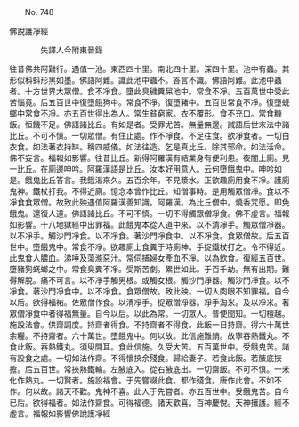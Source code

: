 ﻿　　No. 748

佛說護凈經

　　　　失譯人今附東晉錄


往昔佛共阿難行。遇值一池。東西四十里。南北四十里。深四十里。池中有蟲。其形似科蚪形黑如墨。佛語阿難。識此池中蟲不。答言不識。佛語阿難。此池中蟲者。十方世界大眾僧。食不凈食。墮此臭穢糞屎池中。常食不凈。五百萬世中受此苦惱竟。后五百世中復墮餓狗中。常食不凈。復墮豬中。五百世常食不凈。復墮蜣螂中常食不凈。亦五百世得出為人。常生貧窮家。衣不覆形。食不充口。常食糠飯。恒饑不足。佛語諸比丘。有如是者。受罪尤苦。無量無邊。誡語后世末法中諸比丘。不可不慎。一切眾僧。有住止處。作不凈食。不足往食。欲凈食者。一切白衣食。如法著衣持缽。稱四威儀。如法往造。乞是真比丘。除其邪命。如法活命。佛不妄言。福報如影響。往昔比丘。新得阿羅漢有結業身有便利患。夜闇上廁。見一比丘。在廁邊呻吟。阿羅漢語是比丘。汝本好用意人。云何墮餓鬼中。呻吟如是。餓鬼比丘答言。我餓渴來久。五百余年。不見漿水。正欲趣廁用食不凈。護廁鬼神。鐵杖打我。不得近廁。憶念本曾作比丘。知僧事時。是用觸眾僧凈。食以不凈食食眾僧。故致此殃遇值阿羅漢善知識。阿羅漢。為比丘僧中。燒香咒愿。即免餓鬼。還復人道。佛語諸比丘。不可不慎。一切不得觸眾僧凈食。佛不虛言。福報如影響。十八地獄經中出罪福。此餓鬼本從人道中來。以不清凈手。觸眾僧凈器。以不凈手。觸沙門凈食。以不凈食。著沙門凈食中。以不凈食。食眾僧故。后五百世中。墮餓鬼中。常食不凈。欲趣廁上食糞于時廁神。手捉鐵杖打之。令不得近。此鬼食人膿血。涕唾及蕩滌惡汁。常伺捕婦女產血不凈。以為飲食。復經五百世。墮豬狗蜣螂之中。常食臭糞不凈。受斯苦劇。累世如此。于百千劫。無有出期。難得解脫。痛不可言。以不凈手觸男根。或觸女根。觸沙門凈器。觸沙門凈食。以不凈食。著沙門凈食中。以不凈食。食眾僧故。致此殃。一切人肉眼不知罪福。自今以后。欲得福祐。佐眾僧作食。以清凈手。捉眾僧凈器。凈手淘米。及以凈米。著眾僧凈食中者得福無量。自今以后。以此為常。一切眾人。普使聞知。一切檀越。施設法會。供齋調度。持齋者得食。不持齋者不得食。此飯一日持齋。得六十萬世余糧。不持齋者。六十萬世。墮餓鬼中。何以故。此信施難銷。故寧吞熱鐵丸。不食此飯。吞熱鐵丸。須臾間耳。食此信施。久受大苦。五百萬世中。受餓鬼苦。諸有設食之處。一切如法作齋。不得懷挾余殘食。歸給妻子。若食此飯。若腋底挾擔。后五百世。常挾熱鐵輪。左腋底入。從右腋底出。一切齋飯。不可不慎。一米化作熱丸。一切賢者。施設福會。于先嘗啜此食。都作殘食。唐作此會。不如不作。何以故。諸天不歡。鬼神不喜。此人于先嘗者。亦五百世中。受餓鬼苦。自今已后。欲得福者。如法作齋食。可得福德。諸天歡喜。百神慶悅。天神擁護。經不虛言。福報如影響佛說護凈經
